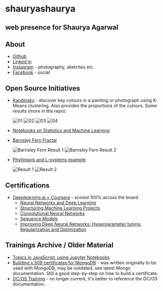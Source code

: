 # **shauryashaurya**
## web presence for Shaurya Agarwal

## About 

* [Github](https://github.com/shauryashaurya)
* [Linked In](https://www.linkedin.com/in/shauryashaurya/)
* [Instagram](https://www.instagram.com/shaurya.shaurya/) - photography, sketches etc.
* [Facebook](https://www.facebook.com/shauryashaurya) - social


## Open Source Initiatives
* [Kandinsky](https://shauryashaurya.github.io/kandinsky/) - discover key colours in a painting or photograph using K-Means clustering. Also provides the proportions of the colours. Some results (more in the repo):

  ![01](images/k1.jpg)
  ![02](images/k2.jpg)
  ![03](images/k3.jpg)
  ![04](images/k4.jpg)
  
* [Notebooks on Statistics and Machine Learning](https://github.com/shauryashaurya/NoteBooks-Statistics-and-MachineLearning)
* [Barnsley Fern Fractal](https://gist.github.com/shauryashaurya/257042e27df06f771f34bcc877b128cf)

  ![Barnsley Fern Result 1](images/barnsley1.jpg)
  ![Barnsley Fern Result 2](images/barnsley3.png)
* [Phyllotaxis and L-systems example](https://gist.github.com/shauryashaurya/9ce3815ae7f95fd0d9997c5d882d10a4)

  ![Result 1](images/phyllo1.jpg)
  ![Result 2](images/phyllo0.jpg)

## Certifications
* [Deeplearning.ai + Coursera](https://www.coursera.org/account/accomplishments/specialization/certificate/3Q6YKY4FL893) - scored 100% across the board.
  * [Neural Networks and Deep Learning](https://coursera.org/share/6e6578079a897653f694e2b0aa29d9c3) 
  * [Structuring Machine Learning Projects](https://coursera.org/share/16748962ee3b2810bf474859c9663644)
  * [Convolutional Neural Networks](https://coursera.org/share/d924d509e6dcb5f99c9ec7bd2d59e9ca)
  * [Sequence Models](https://coursera.org/share/01d13b9030cbd126b7a14bc82281d04a)
  * [Improving Deep Neural Networks: Hyperparameter tuning, Regularization and Optimization](https://coursera.org/share/8500658682fc0106deef572092443159)

## Trainings Archive / Older Material
* [Topics in JavaScript, using Jupyter Notebooks](https://github.com/shauryashaurya/Simplifying-Advanced-Topics-in-Javascript)
* [Building x.509 certificates for MongoDB](https://github.com/shauryashaurya/tutorial-x.509certificates-mongo) - was written originally to be used with MongoDB, may be outdated, see latest Mongo documentation. Still a good step-by-step on how to build a certificate.
* [DC/OS Training](https://shauryashaurya.github.io/DCOS-Training/) - no longer current, it's better to reference the DC/OS documentation.
